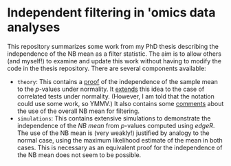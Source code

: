 # Independent filtering in 'omics data analyses

This repository summarizes some work from my PhD thesis describing the independence of the NB mean as a filter statistic.
The aim is to allow others (and myself!) to examine and update this work without having to modify the code in the thesis repository.
There are several components available:

- `theory`: This contains a [proof](https://ltla.github.io/IndependentFilter2015/theory/single_norm.html) of the independence of the sample mean to the _p_-values under normality.
It [extends](https://ltla.github.io/IndependentFilter2015/theory/multi_norm.html) this idea to the case of correlated tests under normality.
(However, I am told that the notation could use some work, so YMMV.)
It also contains some [comments](https://ltla.github.io/IndependentFilter2015/theory/nb_counts.html) about the use of the overall NB mean for filtering.
- `simulations`: This contains extensive simulations to demonstrate the independence of the _NB mean_ from _p_-values computed using _edgeR_.
The use of the NB mean is (very weakly!) justified by analogy to the normal case, using the maximum likelihood estimate of the mean in both cases.
This is necessary as an equivalent proof for the independence of the NB mean does not seem to be possible.
